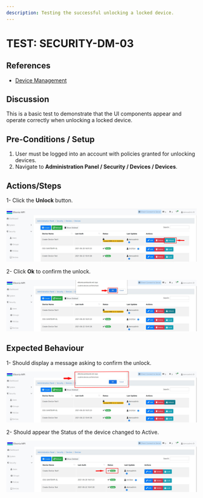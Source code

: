 ```yaml
---
description: Testing the successful unlocking a locked device.
---
```


# TEST: SECURITY-DM-03

## References

* [Device Management](broken-reference)

## Discussion

This is a basic test to demonstrate that the UI components appear and operate correctly when unlocking a locked device.

## **Pre-Conditions / Setup**

1. User must be logged into an account with policies granted for unlocking devices.
2. Navigate to **Administration Panel / Security / Devices / Devices**.

## Actions/Steps

1- Click the **Unlock** button.

![](<../../../../../../../../../.gitbook/assets/8 (3).jpg>)

2- Click  **Ok** to confirm the unlock.

![](<../../../../../../../../../.gitbook/assets/9 (2).jpg>)

## Expected Behaviour

1- Should display a message asking to confirm the unlock.

![](<../../../../../../../../../.gitbook/assets/9 (1).jpg>)

2-  Should appear the Status of the device changed to Active.

![](<../../../../../../../../../.gitbook/assets/10 (4).jpg>)

